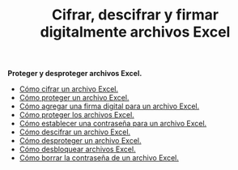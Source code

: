 ﻿---
title: Cifrar, descifrar y firmar digitalmente archivos Excel
second_title: Documen
linktitle: Proteger Exce
type: docs
url: /es/protect/
aliases: [/workbook/password/]
keywords: Protect and unprotect Excel workbook
description: Aspose.Cells Cloud REST API admite la protección y desprotección de libros de trabajo Excel. El SDK admite varios lenguajes de desarrollo, como Android, C#, Go, Java, NodeJS, Perl, PHP, Python, Ruby y Swift.
weight: 36
kwords: Excel, Office Nube, REST API, Hoja de cálculo, PDF, CSV, Json, Markdown, Proteger libro de trabajo
---
**Proteger y desproteger archivos Excel.**

- [Cómo cifrar un archivo Excel.](/cells/es/excel-file-encrypt/)
- [Cómo proteger un archivo Excel.](/cells/es/protect-excel-file/)
- [Cómo agregar una firma digital para un archivo Excel.](/cells/es/excel-digital-signature/)
- [Cómo proteger los archivos Excel.](/cells/es/protect-excel-files/)
- [Cómo establecer una contraseña para un archivo Excel.](/cells/es//workbook/password/modify/)
- [Cómo descifrar un archivo Excel.](/cells/es/excel-file-decrypt/)
- [Cómo desproteger un archivo Excel.](/cells/es/excel-file-unprotect/)
- [Cómo desbloquear archivos Excel.](/cells/es/unlock-excel-files/)
- [Cómo borrar la contraseña de un archivo Excel.](/cells/es/clear-excel-files-password/)
